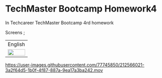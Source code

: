 # TechMaster Bootcamp Homework4

In Techcareer TechMaster Bootcamp 4rd homework <br>


Screens ; <br>

<table>
    <tr>
    <td>English</td>
   </tr> 
  <tr>
    <td><img src="" width="100%"></td>
   </tr> 
  </tr>
</table>







https://user-images.githubusercontent.com/77745850/212566021-3a2f64d5-1b0f-4f87-887a-9ea17a3ba242.mov








